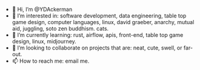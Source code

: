 - 👋 Hi, I’m @YDAckerman
- 👀 I’m interested in: software development, data engineering, table top game design, computer languages, linux, david graeber, anarchy, mutual aid, juggling, soto zen buddhism. cats.
- 🌱 I’m currently learning: rust, airflow, apis, front-end, table top game design, linux, midjourney.  
- 💞️ I’m looking to collaborate on projects that are: neat, cute, swell, or far-out.
- 📫 How to reach me: email me.

<!---
YDAckerman/YDAckerman is a ✨ special ✨ repository because its `README.md` (this file) appears on your GitHub profile.
You can click the Preview link to take a look at your changes.
--->
